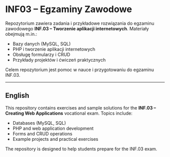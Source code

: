 <!DOCTYPE html>
<html lang="pl">
<head>
    <meta charset="UTF-8">
    <title>INF03-egzaminy-zawodowe</title>
</head>
<body>
    <h1>INF03 – Egzaminy Zawodowe</h1>

<p>Repozytorium zawiera zadania i przykładowe rozwiązania do egzaminu zawodowego 
    <strong>INF.03 – Tworzenie aplikacji internetowych</strong>. Materiały obejmują m.in.:</p>
    <ul>
        <li>Bazy danych (MySQL, SQL)</li>
        <li>PHP i tworzenie aplikacji internetowych</li>
        <li>Obsługę formularzy i CRUD</li>
        <li>Przykłady projektów i ćwiczeń praktycznych</li>
    </ul>

<p>Celem repozytorium jest pomoc w nauce i przygotowaniu do egzaminu INF.03.</p>
<hr>

<h2>English</h2>
    <p>This repository contains exercises and sample solutions for the 
    <strong>INF.03 – Creating Web Applications</strong> vocational exam. Topics include:</p>
    <ul>
        <li>Databases (MySQL, SQL)</li>
        <li>PHP and web application development</li>
        <li>Forms and CRUD operations</li>
        <li>Example projects and practical exercises</li>
    </ul>

<p>The repository is designed to help students prepare for the INF.03 exam.</p>
</body>
</html>
